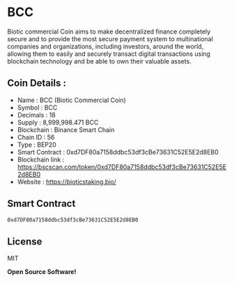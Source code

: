 # BCC
Biotic commercial Coin aims to make decentralized finance completely secure and to provide the most secure payment system to multinational companies and organizations, including investors, around the world, allowing them to easily and securely transact digital transactions using blockchain technology and be able to own their valuable assets.

## Coin Details : 
- Name : BCC (Biotic Commercial Coin)
- Symbol : BCC
- Decimals : 18
- Supply : 8,999,998.471 BCC
- Blockchain : Binance Smart Chain
- Chain ID : 56
- Type : BEP20
- Smart Contract : 0xd7DF80a7158ddbc53df3cBe73631C52E5E2d8EB0
- Blockchain link : https://bscscan.com/token/0xd7DF80a7158ddbc53df3cBe73631C52E5E2d8EB0
- Website : https://bioticstaking.bio/

## Smart Contract
```sh
0xd7DF80a7158ddbc53df3cBe73631C52E5E2d8EB0
```
## License

MIT

**Open Source Software!**
